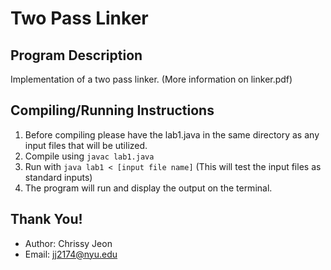 # Two Pass Linker

## Program Description
Implementation of a two pass linker. (More information on linker.pdf)

## Compiling/Running Instructions
1. Before compiling please have the lab1.java in the same directory as any input files that will be utilized.
2. Compile using ```javac lab1.java```
3. Run with ```java lab1 < [input file name]``` (This will test the input files as standard inputs)
4. The program will run and display the output on the terminal.

## Thank You!
- Author: Chrissy Jeon
- Email: <jj2174@nyu.edu>
